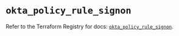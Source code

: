 # `okta_policy_rule_signon`

Refer to the Terraform Registry for docs: [`okta_policy_rule_signon`](https://registry.terraform.io/providers/okta/okta/4.9.0/docs/resources/policy_rule_signon).
